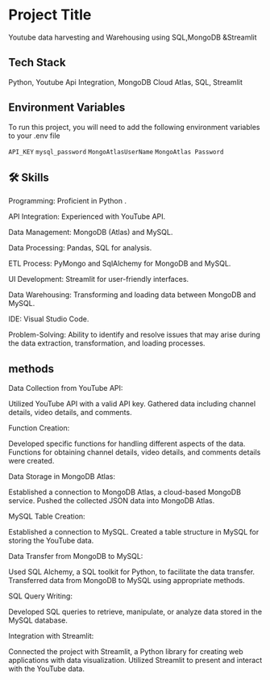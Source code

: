 
# Project Title

Youtube data harvesting and Warehousing using SQL,MongoDB &Streamlit


## Tech Stack

Python,
Youtube Api Integration,
MongoDB Cloud Atlas,
SQL,
Streamlit



## Environment Variables

To run this project, you will need to add the following environment variables to your .env file

`API_KEY`
`mysql_password`
`MongoAtlasUserName`
`MongoAtlas Password`



## 🛠 Skills
Programming: Proficient in Python .

API Integration: Experienced with YouTube API.

Data Management: MongoDB (Atlas) and MySQL.

Data Processing: Pandas, SQL for analysis.

ETL Process: PyMongo and SqlAlchemy for MongoDB and MySQL.

UI Development: Streamlit for user-friendly interfaces.

Data Warehousing: Transforming and loading data between MongoDB and MySQL.

IDE: Visual Studio Code.

Problem-Solving:
Ability to identify and resolve issues that may arise during the data extraction, transformation, and loading processes.






## methods
Data Collection from YouTube API:

Utilized YouTube API with a valid API key.
Gathered data including channel details, video details, and comments.

Function Creation:

Developed specific functions for handling different aspects of the data.
Functions for obtaining channel details, video details, and comments details were created.

Data Storage in MongoDB Atlas:

Established a connection to MongoDB Atlas, a cloud-based MongoDB service.
Pushed the collected JSON data into MongoDB Atlas.

MySQL Table Creation:

Established a connection to MySQL.
Created a table structure in MySQL for storing the YouTube data.

Data Transfer from MongoDB to MySQL:

Used SQL Alchemy, a SQL toolkit for Python, to facilitate the data transfer.
Transferred data from MongoDB to MySQL using appropriate methods.

SQL Query Writing:

Developed SQL queries to retrieve, manipulate, or analyze data stored in the MySQL database.

Integration with Streamlit:

Connected the project with Streamlit, a Python library for creating web applications with data visualization.
Utilized Streamlit to present and interact with the YouTube data.



